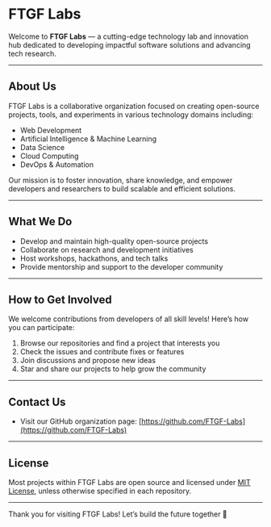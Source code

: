 # FTGF Labs

Welcome to **FTGF Labs** — a cutting-edge technology lab and innovation hub dedicated to developing impactful software solutions and advancing tech research.

---

## About Us

FTGF Labs is a collaborative organization focused on creating open-source projects, tools, and experiments in various technology domains including:

- Web Development  
- Artificial Intelligence & Machine Learning  
- Data Science  
- Cloud Computing  
- DevOps & Automation  

Our mission is to foster innovation, share knowledge, and empower developers and researchers to build scalable and efficient solutions.

---

## What We Do

- Develop and maintain high-quality open-source projects  
- Collaborate on research and development initiatives  
- Host workshops, hackathons, and tech talks  
- Provide mentorship and support to the developer community  

---

## How to Get Involved

We welcome contributions from developers of all skill levels! Here’s how you can participate:

1. Browse our repositories and find a project that interests you  
2. Check the issues and contribute fixes or features  
3. Join discussions and propose new ideas  
4. Star and share our projects to help grow the community  

---

## Contact Us

- Visit our GitHub organization page: [https://github.com/FTGF-Labs](https://github.com/FTGF-Labs)  

---

## License

Most projects within FTGF Labs are open source and licensed under [MIT License](https://opensource.org/licenses/MIT), unless otherwise specified in each repository.

---

Thank you for visiting FTGF Labs! Let’s build the future together 🚀
